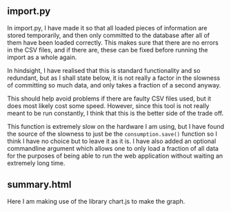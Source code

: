 ## import.py
In import.py, I have made it so that all loaded pieces of information are stored temporarily, and
then only committed to the database after all of them have been loaded correctly.
This makes sure that there are no errors in the CSV files, and if there are, these can be fixed
before running the import as a whole again.

In hindsight, I have realised that this is standard functionality and so redundant, but as I shall
state below, it is not really a factor in the slowness of committing so much data, and only takes a
fraction of a second anyway.

This should help avoid problems if there are faulty CSV files used, but it does most likely cost
some speed. However, since this tool is not really meant to be run constantly, I think that this is
the better side of the trade off.

This function is extremely slow on the hardware I am using, but I have found the source of the
slowness to just be the `consumption.save()` function so I think I have no choice but to leave it
as it is. I have also added an optional commandline argument which allows one to only load a
fraction of all data for the purposes of being able to run the web application without waiting an
extremely long time.

## summary.html
Here I am making use of the library chart.js to make the graph.
